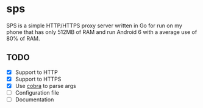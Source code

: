 # sps

SPS is a simple HTTP/HTTPS proxy server written in Go for run on my phone
that has only 512MB of RAM and run Android 6 with a average use of 80% of
RAM.


## TODO

  - [x] Support to HTTP
  - [x] Support to HTTPS
  - [x] Use [cobra](http://cobra.dev) to parse args
  - [ ] Configuration file
  - [ ] Documentation
